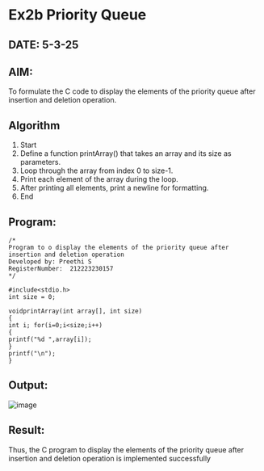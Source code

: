 # Ex2b Priority Queue
## DATE: 5-3-25
## AIM:
To formulate the C code to display the elements of the priority queue after insertion and deletion operation.

## Algorithm
1.	Start
2.	Define a function printArray() that takes an array and its size as parameters.
3.	Loop through the array from index 0 to size-1.
4.	Print each element of the array during the loop.
5.	After printing all elements, print a newline for formatting.
6.	End


## Program:
```
/*
Program to o display the elements of the priority queue after insertion and deletion operation
Developed by: Preethi S
RegisterNumber:  212223230157
*/

#include<stdio.h>
int size = 0;

voidprintArray(int array[], int size)
{
int i; for(i=0;i<size;i++)
{
printf("%d ",array[i]);
}
printf("\n");
}

```

## Output:

![image](https://github.com/user-attachments/assets/2738c1ac-3461-4f1a-bb81-9ec36c98d932)


## Result:
Thus, the C program to display the elements of the priority queue after insertion and deletion operation is implemented successfully
